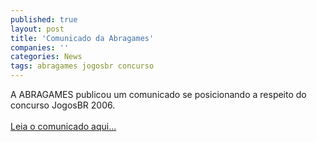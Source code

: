 ```yaml
---
published: true
layout: post
title: 'Comunicado da Abragames'
companies: ''
categories: News
tags: abragames jogosbr concurso
---
```

A ABRAGAMES publicou um comunicado se posicionando a respeito do concurso JogosBR 2006.<br /><br /><a href="http://www.abragames.com.br/docs/comunicado_jogosbr.html">Leia o comunicado aqui...</a>
